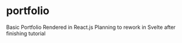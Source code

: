 # portfolio
Basic Portfolio Rendered in React.js
Planning to rework in Svelte after finishing tutorial
